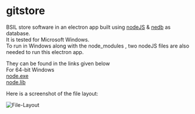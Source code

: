# gitstore
BSIL store software in an electron app built using [nodeJS](https://nodejs.org/en/) & [nedb](https://github.com/louischatriot/nedb) as database.
<br>
It is tested for Microsoft Windows.
<br>
To run in Windows along with the node_modules  , two nodeJS files are also needed to run this electron app.

They can be found in the links given below <br>
For 64-bit Windows
<br>
[node.exe](https://nodejs.org/dist/v7.2.1/win-x64/node.exe)
<br>
[node.lib](https://nodejs.org/dist/v7.2.1/win-x64/node.lib)

Here is a screenshot of the file layout:

![File-Layout](https://github.com/sipian/gitstore/blob/master/screenshots/Main%20Page.png)
